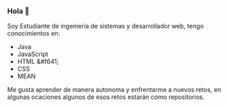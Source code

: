 ### Hola  👋

Soy Estudiante de ingeniería de sistemas y desarrollador web, tengo conocimientos en:
<ul>
  <li>Java</li>
  <li>JavaScript</li>
  <li>HTML &#f641;</i></li>
  <li>CSS</li>
  <li>MEAN</li>
</ul>

Me gusta aprender de manera autonoma y enfrentarme a nuevos retos, en algunas ocaciones algunos de esos retos estarán como repositorios.


